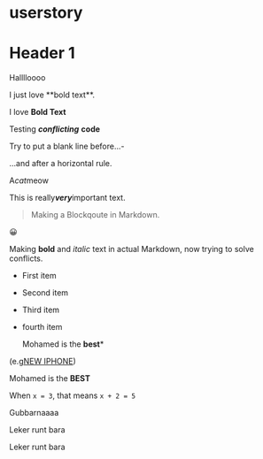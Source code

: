 # userstory
# Header 1

<p>Halllloooo</p>
I just love **bold text**.

I love **Bold Text**

Testing ***conflicting*** **code**

Try to put a blank line before...-

...and after a horizontal rule. 

A*cat*meow

This is really***very***important text.

> Making a Blockqoute in Markdown. 
<p>
  😀
</p>

Making **bold** and *italic* text in actual Markdown, now trying to solve conflicts.
- First item
- Second item
- Third item
- fourth item


  Mohamed is the **best***


(e.g[NEW IPHONE](https://www.youtube.com/watch?v=9lx11dy9J30&ab_channel=MarquesBrownlee))

  Mohamed is the **BEST**




When `x = 3`, that means `x + 2 = 5`

<p>Gubbarnaaaa</p>
<p>
Leker runt bara
</p>
<p>
Leker runt bara
</p>


